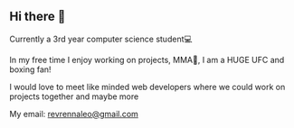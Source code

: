 ## Hi there 👋

Currently a 3rd year computer science student💻

In my free time I enjoy working on projects, MMA🥊, I am a HUGE UFC and boxing fan!

I would love to meet like minded web developers where we could work on projects together and maybe more

My email: revrennaleo@gmail.com
